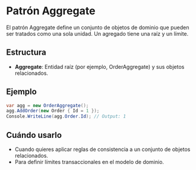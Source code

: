 # Patrón Aggregate

El patrón Aggregate define un conjunto de objetos de dominio que pueden ser tratados como una sola unidad. Un agregado tiene una raíz y un límite.

## Estructura

- **Aggregate**: Entidad raíz (por ejemplo, OrderAggregate) y sus objetos relacionados.

## Ejemplo

```csharp
var agg = new OrderAggregate();
agg.AddOrder(new Order { Id = 1 });
Console.WriteLine(agg.Order.Id); // Output: 1
```

## Cuándo usarlo

- Cuando quieres aplicar reglas de consistencia a un conjunto de objetos relacionados.
- Para definir límites transaccionales en el modelo de dominio.
